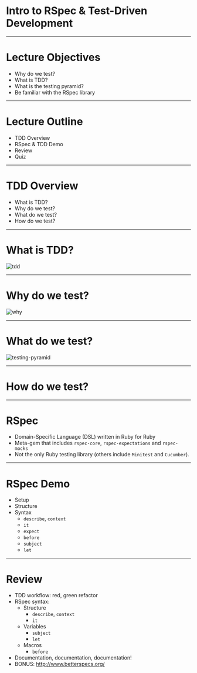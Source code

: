 # Intro to RSpec & Test-Driven Development

---

# Lecture Objectives

+ Why do we test?
+ What is TDD?
+ What is the testing pyramid?
+ Be familiar with the RSpec library

---

# Lecture Outline
+ TDD Overview
+ RSpec & TDD Demo
+ Review
+ Quiz

---

# TDD Overview

+ What is TDD?
+ Why do we test?
+ What do we test?
+ How do we test?

---

# What is TDD?

![tdd](https://raw.githubusercontent.com/appacademy/worldwide-lecture-notes/master/ruby/w4d4-rspec/tdd.png?token=GHSAT0AAAAAABX6Q4MWVEUT6GQTJGU6ISUQYYQ6HJQ)

---

# Why do we test?

![why](https://raw.githubusercontent.com/appacademy/worldwide-lecture-notes/master/ruby/w4d4-rspec/importance_of_testing.png?token=GHSAT0AAAAAABX6Q4MXVG7YIVF4G5JM6RYWYYQ6UXA)

---

# What do we test?
![testing-pyramid](https://2.bp.blogspot.com/-YTzv_O4TnkA/VTgexlumP1I/AAAAAAAAAJ8/57-rnwyvP6g/s1600/image02.png)

---

# How do we test?

---

# RSpec

+ Domain-Specific Language (DSL) written in Ruby for Ruby
+ Meta-gem that includes `rspec-core`, `rspec-expectations` and `rspec-mocks`
+ Not the only Ruby testing library (others include `Minitest` and `Cucumber`).

---

# RSpec Demo

+ Setup
+ Structure
+ Syntax
   + `describe`, `context`
   + `it`
   + `expect`
   + `before`
   + `subject`
   + `let`

---

# Review

+ TDD workflow: red, green refactor
+ RSpec syntax:
  + Structure
    + `describe`, `context`
    + `it`
  + Variables
    + `subject`
    + `let`
  + Macros
    + `before`
+ Documentation, documentation, documentation!
+ BONUS: http://www.betterspecs.org/
